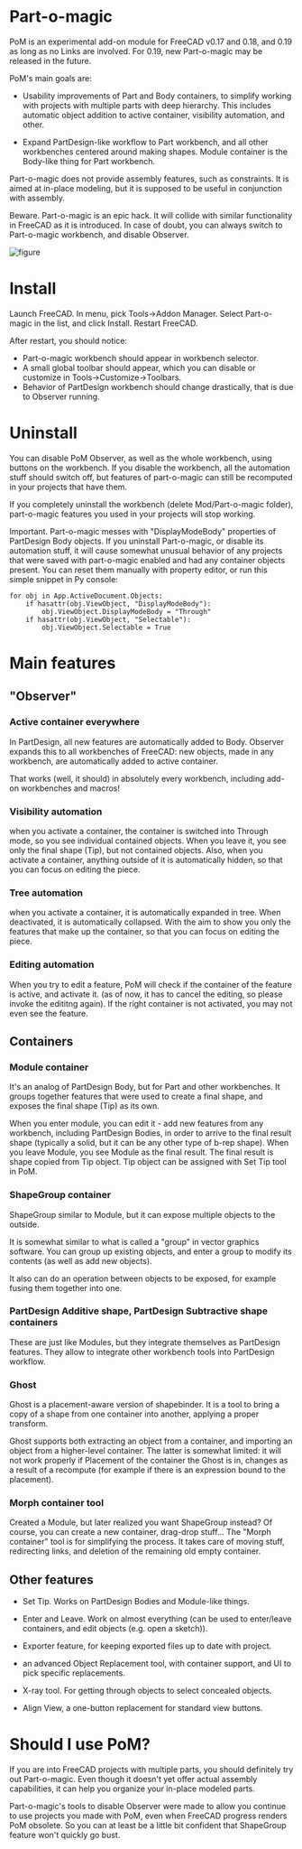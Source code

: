 # Part-o-magic
PoM is an experimental add-on module for FreeCAD v0.17 and 0.18, and 0.19 as long as no Links are involved. For 0.19, new Part-o-magic may be released in the future.

PoM's main goals are:

* Usability improvements of Part and Body containers, to simplify working with projects with 
multiple parts with deep hierarchy. This includes automatic object addition to active 
container, visibility automation, and other.

* Expand PartDesign-like workflow to Part workbench, and all other workbenches centered around 
making shapes. Module container is the Body-like thing for Part workbench.

Part-o-magic does not provide assembly features, such as constraints. It is aimed at in-place modeling, but it is supposed to be useful in conjunction with assembly.

Beware. Part-o-magic is an epic hack. It will collide with similar functionality in FreeCAD as it is introduced. In case of doubt, you can always switch to Part-o-magic workbench, and disable Observer.

![figure](https://raw.githubusercontent.com/wiki/DeepSOIC/Part-o-magic/pictures/rotating-plate.png)

# Install
Launch FreeCAD. In menu, pick Tools->Addon Manager. Select Part-o-magic in the list, and click Install. Restart FreeCAD.

After restart, you should notice: 
* Part-o-magic workbench should appear in workbench selector. 
* A small global toolbar should appear, which you can disable or customize in Tools->Customize->Toolbars. 
* Behavior of PartDesign workbench should change drastically, that is due to Observer running.

# Uninstall

You can disable PoM Observer, as well as the whole workbench, using buttons on the workbench. If you disable the workbench, all the automation stuff should switch off, but features of part-o-magic can still be recomputed in your projects that have them.

If you completely uninstall the workbench (delete Mod/Part-o-magic folder), part-o-magic features you used in your projects will stop working.

Important. Part-o-magic messes with "DisplayModeBody" properties of PartDesign Body objects. If you uninstall Part-o-magic, or disable its automation stuff, it will cause somewhat unusual behavior of any projects that were saved with part-o-magic enabled and had any container objects present. You can reset them manually with property editor, or run this simple snippet in Py console:

    for obj in App.ActiveDocument.Objects:
        if hasattr(obj.ViewObject, "DisplayModeBody"):
            obj.ViewObject.DisplayModeBody = "Through"
        if hasattr(obj.ViewObject, "Selectable"):
            obj.ViewObject.Selectable = True

# Main features

## "Observer"

### Active container everywhere
In PartDesign, all new features are automatically added to Body. Observer expands this to all workbenches of FreeCAD: new objects, made in any workbench, are automatically added to active container. 

That works (well, it should) in absolutely every workbench, including add-on workbenches and macros!

### Visibility automation
when you activate a container, the container is switched into Through mode, so you see individual contained objects. When you leave it, you see only the final shape (Tip), but not contained objects. Also, when you activate a container, anything outside of it is automatically hidden, so that you can focus on editing the piece.

### Tree automation
when you activate a container, it is automatically expanded in tree. When deactivated, it is automatically collapsed. With the aim to show you only the features that make up the container, so that you can focus on editing the piece.

### Editing automation
When you try to edit a feature, PoM will check if the container of the feature is active, and activate it. (as of now, it has to cancel the editing, so please invoke the edititng again). If the right container is not activated, you may not even see the feature.

## Containers

### Module container
It's an analog of PartDesign Body, but for Part and other workbenches. It groups together features that were used to create a final shape, and exposes the final shape (Tip) as its own. 

When you enter module, you can edit it - add new features from any workbench, including PartDesign Bodies, in order to arrive to the final result shape (typically a solid, but it can be any other type of b-rep shape). When you leave Module, you see Module as the final result. The final result is shape copied from Tip object. Tip object can be assigned with Set Tip tool in PoM.

### ShapeGroup container 
ShapeGroup similar to Module, but it can expose multiple objects to the outside. 

It is somewhat similar to what is called a "group" in vector graphics software. You can group up existing objects, and enter a group to modify its contents (as well as add new objects).

It also can do an operation between objects to be exposed, for example fusing them together into one.

### PartDesign Additive shape, PartDesign Subtractive shape containers
These are just like Modules, but they integrate themselves as PartDesign features. They allow to integrate other workbench tools into PartDesign workflow.

### Ghost
Ghost is a placement-aware version of shapebinder. It is a tool to bring a copy of a shape from one container into another, applying a proper transform.

Ghost supports both extracting an object from a container, and importing an object from a higher-level container. The latter is somewhat limited: it will not work properly if Placement of the container the Ghost is in, changes as a result of a recompute (for example if there is an expression bound to the placement).

### Morph container tool
Created a Module, but later realized you want ShapeGroup instead? Of course, you can create a new container, drag-drop stuff... The "Morph container" tool is for simplifying the process. It takes care of moving stuff, redirecting links, and deletion of the remaining old empty container.

## Other features

* Set Tip. Works on PartDesign Bodies and Module-like things.

* Enter and Leave. Work on almost everything (can be used to enter/leave containers, and edit objects (e.g. open a sketch)).

* Exporter feature, for keeping exported files up to date with project.

* an advanced Object Replacement tool, with container support, and UI to pick specific replacements.

* X-ray tool. For getting through objects to select concealed objects.

* Align View, a one-button replacement for standard view buttons.

# Should I use PoM?

If you are into FreeCAD projects with multiple parts, you should definitely try out Part-o-magic. Even though it doesn't yet offer actual assembly capabilities, it can help you organize your in-place modeled parts.

Part-o-magic's tools to disable Observer were made to allow you continue to use projects you made with PoM, even when FreeCAD progress renders PoM obsolete. So you can at least be a little bit confident that ShapeGroup feature won't quickly go bust.
